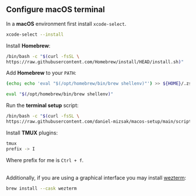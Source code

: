 ## Configure macOS terminal

In a **macOS** environment first install `xcode-select`.
```bash
xcode-select --install
```

Install **Homebrew**:
```bash
/bin/bash -c "$(curl -fsSL \
https://raw.githubusercontent.com/Homebrew/install/HEAD/install.sh)"
```

Add **Homebrew** to your `PATH`:
```bash
(echo; echo 'eval "$(/opt/homebrew/bin/brew shellenv)"') >> ${HOME}/.zshenv
```
```bash
eval "$(/opt/homebrew/bin/brew shellenv)"
```

Run the **terminal setup** script:
```bash
/bin/bash -c "$(curl -fsSL \
https://raw.githubusercontent.com/daniel-mizsak/macos-setup/main/scripts/terminal-setup.sh)"
```

Install **TMUX** plugins:
```bash
tmux
prefix -> I
```

Where prefix for me is `Ctrl + f`.
<br><br>

Additionally, if you are using a graphical interface you may install [wezterm](https://wezfurlong.org/wezterm/index.html):
```bash
brew install --cask wezterm
```
